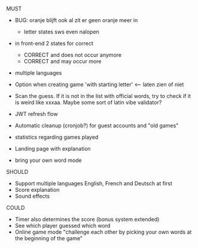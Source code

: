 MUST

- BUG: oranje blijft ook al zit er geen oranje meer in
    - letter states sws even nalopen

- in front-end 2 states for correct
    - CORRECT and does not occur anymore
    - CORRECT and may occur more

- multiple languages
- Option when creating game 'with starting letter' <-- laten zien of niet
- Scan the guess. If it is not in the list with official words, try to check if it is weird like xxxaa. Maybe some sort of latin vibe validator?
- JWT refresh flow
- Automatic cleanup (cronjob?) for guest accounts and "old games"
- statistics regarding games played
- Landing page with explanation
- bring your own word mode


SHOULD
- Support multiple languages English, French and Deutsch at first
- Score explanation
- Sound effects

COULD
- Timer also determines the score (bonus system extended)
- See which player guessed which word
- Online game mode "challenge each other by picking your own words at the beginning of the game"
